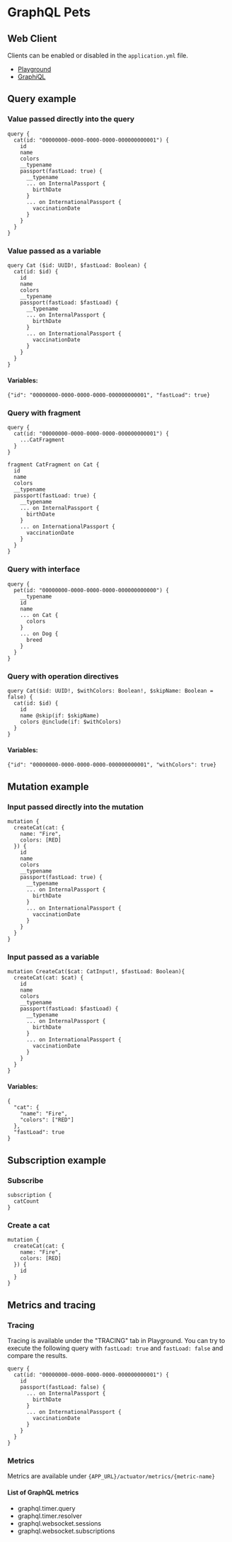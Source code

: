 # GraphQL Pets

## Web Client

Clients can be enabled or disabled in the `application.yml` file.

- [Playground](http://localhost:8080/playground)
- [Graph*i*QL](http://localhost:8080/graphiql)

## Query example

### Value passed directly into the query

```
query {
  cat(id: "00000000-0000-0000-0000-000000000001") {
    id
    name
    colors
    __typename
    passport(fastLoad: true) {
      __typename
      ... on InternalPassport {
        birthDate
      }
      ... on InternationalPassport {
        vaccinationDate
      }
    }
  }
}
```

### Value passed as a variable

```
query Cat ($id: UUID!, $fastLoad: Boolean) {
  cat(id: $id) {
    id
    name
    colors
    __typename
    passport(fastLoad: $fastLoad) {
      __typename
      ... on InternalPassport {
        birthDate
      }
      ... on InternationalPassport {
        vaccinationDate
      }
    }
  }
}
```

#### Variables:

```
{"id": "00000000-0000-0000-0000-000000000001", "fastLoad": true}
```

### Query with fragment

```
query {
  cat(id: "00000000-0000-0000-0000-000000000001") {
    ...CatFragment
  }
}

fragment CatFragment on Cat {
  id
  name
  colors
  __typename
  passport(fastLoad: true) {
    __typename
    ... on InternalPassport {
      birthDate
    }
    ... on InternationalPassport {
      vaccinationDate
    }
  }
}
```

### Query with interface

```
query {
  pet(id: "00000000-0000-0000-0000-000000000000") {
    __typename
    id
    name
    ... on Cat {
      colors
    }
    ... on Dog {
      breed
    }
  }
}
```

### Query with operation directives

```
query Cat($id: UUID!, $withColors: Boolean!, $skipName: Boolean = false) {
  cat(id: $id) {
    id
    name @skip(if: $skipName)
    colors @include(if: $withColors)
  }
}
```

#### Variables:

```
{"id": "00000000-0000-0000-0000-000000000001", "withColors": true}
```

## Mutation example

### Input passed directly into the mutation

```
mutation {
  createCat(cat: {
    name: "Fire",
    colors: [RED]
  }) {
    id
    name
    colors
    __typename
    passport(fastLoad: true) {
      __typename
      ... on InternalPassport {
        birthDate
      }
      ... on InternationalPassport {
        vaccinationDate
      }
    }
  }
}
```

### Input passed as a variable

```
mutation CreateCat($cat: CatInput!, $fastLoad: Boolean){
  createCat(cat: $cat) {
    id
    name
    colors
    __typename
    passport(fastLoad: $fastLoad) {
      __typename
      ... on InternalPassport {
        birthDate
      }
      ... on InternationalPassport {
        vaccinationDate
      }
    }
  }
}
```

#### Variables:

```
{
  "cat": {
    "name": "Fire",
    "colors": ["RED"]
  },
  "fastLoad": true
}
```

## Subscription example

### Subscribe

```
subscription {
  catCount
}
```

### Create a cat

```
mutation {
  createCat(cat: {
    name: "Fire",
    colors: [RED]
  }) {
    id
  }
}
```

## Metrics and tracing

### Tracing

Tracing is available under the "TRACING" tab in Playground. You can try to execute the following query
with `fastLoad: true` and `fastLoad: false` and compare the results.

```
query {
  cat(id: "00000000-0000-0000-0000-000000000001") {
    id
    passport(fastLoad: false) {
      ... on InternalPassport {
        birthDate
      }
      ... on InternationalPassport {
        vaccinationDate
      }
    }
  }
}
```

### Metrics

Metrics are available under `{APP_URL}/actuator/metrics/{metric-name}`

#### List of GraphQL metrics

- graphql.timer.query
- graphql.timer.resolver
- graphql.websocket.sessions
- graphql.websocket.subscriptions